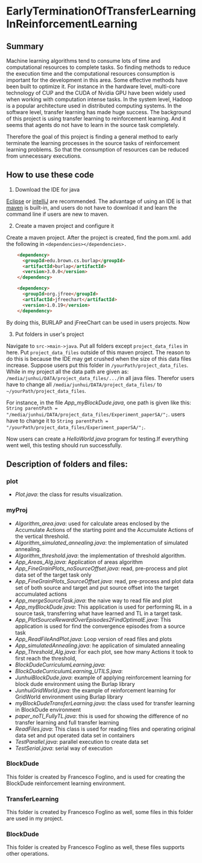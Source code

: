 # EarlyTerminationOfTransferLearningInReinforcementLearning

## Summary
Machine learning algorithms tend to consume lots of time and computational resources to complete tasks. So finding methods to reduce the execution time and the computational resources consumption is important for the development in this area. Some effective methods have been built to optimize it. For instance in the hardware level, multi-core technology of CUP and the CUDA of Nvidia GPU have been widely used when working with computation intense tasks. In the system level, Hadoop is a popular architecture used in distributed computing systems. In the software level, transfer learning has made huge success. The background of this project is using transfer learning to reinforcement learning. And it seems that agents do not have to learn in the source task completely.

Therefore the goal of this project is finding a general method to early terminate the learning processes in the source tasks of reinforcement learning problems. So that the consumption of resources can be reduced from unnecessary executions.

## How to use these code
1. Download the IDE for java

[Eclipse](https://www.eclipse.org/downloads/) or [intelliJ](https://www.jetbrains.com/idea/download/#section=linux) are recommended. The advantage of using an IDE is that [maven](https://maven.apache.org/download.cgi) is built-in, and users do not have to download it and learn the command line if users are new to maven. 

2. Create a maven project and configure it

Create a maven project. After the project is created, find the pom.xml. add the following in ```<dependencies></dependencies>.```
```HTML
    <dependency>
      <groupId>edu.brown.cs.burlap</groupId>
      <artifactId>burlap</artifactId>
      <version>3.0.0</version>
    </dependency>

    <dependency>
      <groupId>org.jfree</groupId>
      <artifactId>jfreechart</artifactId>
      <version>1.0.19</version>
    </dependency>
```
By doing this, BURLAP and jFreeChart can be used in users projects. Now 

3. Put folders in user's project

Navigate to ```src->main->java```. Put all folders except ```project_data_files``` in here. 
Put ```project_data_files``` outside of this maven project. The reason to do this is because the IDE may get crushed when the size of this data files increase.
Suppose users put this folder in ```/yourPath/project_data_files```. While in my project all the data path are given as: ```/media/junhui/DATA/project_data_files/.../```in all java files.
Therefor users have to change all ```/media/junhui/DATA/project_data_files/``` to ```~/yourPath/project_data_files```.

For instance, in the file *App_myBlockDude.java*, one path is given like this: ```String parentPath = "/media/junhui/DATA/project_data_files/Experiment_paperSA/";```.
users have to change it to ```String parentPath = "/yourPath/project_data_files/Experiment_paperSA/";```. 

Now users can create a *HelloWorld.java* program for testing.If everything went well, this testing should run successfully.  

## Description of folders and files:
### plot
- *Plot.java*: the class for results visualization.

### myProj
- *Algorithm_area.java*: used for calculate areas enclosed by the Accumulate Actions of the starting point and the Accumulate Actions of the vertical threshold.
- *Algorithm_simulated_annealing.java*: the implementation of simulated annealing.
- *Algorithm_threshold.java*: the implementation of threshold algorithm.
- *App_Areas_Alg.java*: Application of areas algorithm
- *App_FineGrainPlots_noSourceOffset.java*: read, pre-process and plot data set of the target task only
- *App_FineGrainPlots_SourceOffset.java*: read, pre-process and plot data set of both source and target and put source offset into the target accumulated actions
- *App_mergeSourceTask.java*:  the naive way to read file and plot
- *App_myBlockDude.java*: This application is used for performing RL in a source task, transferring what have learned and TL in a target task.
- *App_PlotSourceRewardOverEpisodes2FindOptimalE.java*:  This application is used for find the convergence episodes from a source task
- *App_ReadFileAndPlot.java*: Loop version of read files and plots
- *App_simulatedAnnealing.java*: he application of simulated annealing
- *App_Threshold_Alg.java*: For each plot, see how many Actions it took to first reach the threshold,
- *BlockDudeCurriculumLearning.java*:
- *BlockDudeCurriculumLearning_UTILS.java*:
- *JunhuiBlockDude.java*:  example of applying reinforcement learning for block dude environment using the Burlap library
- *JunhuiGridWorld.java*: the example of reinforcement learning for GridWorld environment using Burlap library
- *myBlockDudeTransferLearning.java*: the class used for transfer learning in BlockDude environment
- *paper_noTl_FullyTL.java*:  this is used for showing the difference of no transfer learning and full transfer learning
- *ReadFiles.java*: This class is used for reading files and operating original data set and put operated data set in containers
- *TestParallel.java*: parallel execution to create data set
- *TestSerial.java*: serial way of execution

### BlockDude
This folder is created by Francesco Foglino, and is used for creating the BlockDude reinforcement learning environment.
### TransferLearning
This folder is created by Francesco Foglino as well, some files in this folder are used in my project.
### BlockDude
This folder is created by Francesco Foglino as well, these files supports other operations.
